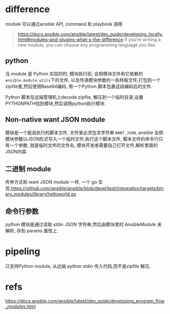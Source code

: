 # difference

module 可以通过ansible API, command 和 playbook 调用
>https://docs.ansible.com/ansible/latest/dev_guide/developing_locally.html#modules-and-plugins-what-s-the-difference
If you’re writing a new module, you can choose any programming language you like.

## python
当 module 是 Python 实现的时, 模块执行前, 会把模块文件和它依赖的`ansible.module_utils`下的文件, 以及传递模块参数的一些样板文件,打包到一个 zipfile里,然后使用Base64编码, 用一个Python 脚本包裹这段编码后的文件.

Python 脚本在远端管理机上decode zipfile, 解压到一个临时目录,设置PYTHONPATH找到模块,然后调用python执行模块.

## Non-native want JSON module
模块是一个能自执行的脚本文件, 文件里必须包含字符串 `WANT_JSON`, ansible 会把模块参数以JSON形式写入一个临时文件,执行这个脚本文件,
脚本文件的命令行只有一个参数, 就是临时文件的文件名, 模块开发者需要自己打开文件,解析里面的JSON内容.


## 二进制 module

传参方式和 want JSON module 一样, 
一个 go 实现,https://github.com/ansible/ansible/blob/devel/test/integration/targets/binary_modules/library/helloworld.go

## 命令行参数
python 模块是通过读取 stdin JSON 字符串,然后由模块里的 AnsibleModule 来解析, 存到 params 属性上.

# pipeling
只支持Python module, 从远端 python stdin 传入代码,而不是zipfile 解压,  

# refs
https://docs.ansible.com/ansible/latest/dev_guide/developing_program_flow_modules.html
